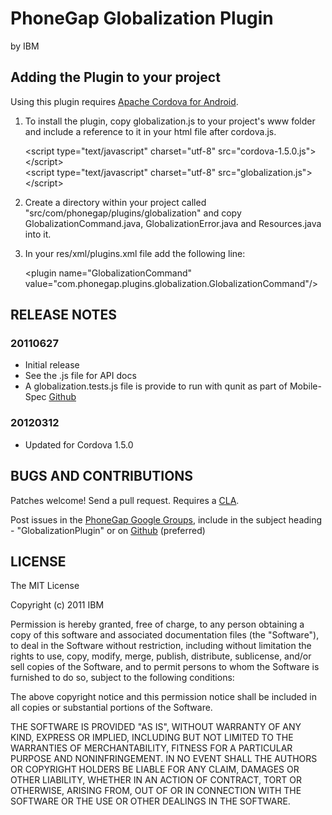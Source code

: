 # PhoneGap Globalization Plugin #
by IBM

## Adding the Plugin to your project ##

Using this plugin requires [Apache Cordova for Android](https://github.com/apache/incubator-cordova-android).

1. To install the plugin, copy globalization.js to your project's www folder and include a reference to it in your html file after cordova.js.

    &lt;script type="text/javascript" charset="utf-8" src="cordova-1.5.0.js"&gt;&lt;/script&gt;<br/>
    &lt;script type="text/javascript" charset="utf-8" src="globalization.js"&gt;&lt;/script&gt;

2. Create a directory within your project called "src/com/phonegap/plugins/globalization" and copy GlobalizationCommand.java, GlobalizationError.java and Resources.java into it.

3. In your res/xml/plugins.xml file add the following line:

    &lt;plugin name="GlobalizationCommand" value="com.phonegap.plugins.globalization.GlobalizationCommand"/&gt;


## RELEASE NOTES ##

### 20110627 ###
* Initial release
* See the .js file for API docs
* A globalization.tests.js file is provide to run with qunit as part of Mobile-Spec [Github](http://github.com/phonegap/mobile-spec)

### 20120312 ###
* Updated for Cordova 1.5.0

## BUGS AND CONTRIBUTIONS ##

Patches welcome! Send a pull request.  Requires a [CLA](https://files.pbworks.com/download/qH1OfztZ1d/phonegap/31724031/NitobiPhoneGapCLA.pdf).

Post issues in the [PhoneGap Google Groups](http://groups.google.com/group/phonegap), include in the subject heading - "GlobalizationPlugin" or on [Github](http://github.com/phonegap/phonegap-plugins/issues)
(preferred)

## LICENSE ##

The MIT License

Copyright (c) 2011 IBM

Permission is hereby granted, free of charge, to any person obtaining a copy of this software and associated documentation files (the "Software"), to deal in the Software without restriction, including without limitation the rights to use, copy, modify, merge, publish, distribute, sublicense, and/or sell copies of the Software, and to permit persons to whom the Software is furnished to do so, subject to the following conditions:

The above copyright notice and this permission notice shall be included in all copies or substantial portions of the Software.

THE SOFTWARE IS PROVIDED "AS IS", WITHOUT WARRANTY OF ANY KIND, EXPRESS OR IMPLIED, INCLUDING BUT NOT LIMITED TO THE WARRANTIES OF MERCHANTABILITY, FITNESS FOR A PARTICULAR PURPOSE AND NONINFRINGEMENT. IN NO EVENT SHALL THE AUTHORS OR COPYRIGHT HOLDERS BE LIABLE FOR ANY CLAIM, DAMAGES OR OTHER LIABILITY, WHETHER IN AN ACTION OF CONTRACT, TORT OR OTHERWISE, ARISING FROM, OUT OF OR IN CONNECTION WITH THE SOFTWARE OR THE USE OR OTHER DEALINGS IN THE SOFTWARE.
